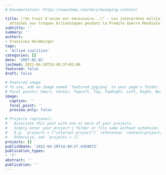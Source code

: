 ```yaml
---
# Documentation: https://wowchemy.com/docs/managing-content/

title: \"Un trait d'union est nécessaire...\" - Les interprètes militaires français
  attachés aux troupes britanniques pendant la Premir̀e Guerre Mondiale
subtitle: ''
summary: ''
authors:
- Franziska Heimburger
tags:
- 'Allied coalition'
categories: []
date: '2007-01-01'
lastmod: 2021-04-20T16:40:37+02:00
featured: false
draft: false

# Featured image
# To use, add an image named `featured.jpg/png` to your page's folder.
# Focal points: Smart, Center, TopLeft, Top, TopRight, Left, Right, BottomLeft, Bottom, BottomRight.
image:
  caption: ''
  focal_point: ''
  preview_only: false

# Projects (optional).
#   Associate this post with one or more of your projects.
#   Simply enter your project's folder or file name without extension.
#   E.g. `projects = ["internal-project"]` references `content/project/deep-learning/index.md`.
#   Otherwise, set `projects = []`.
projects: []
publishDate: '2021-04-20T14:40:37.436907Z'
publication_types:
- '7'
abstract: ''
publication: ''
---
```

